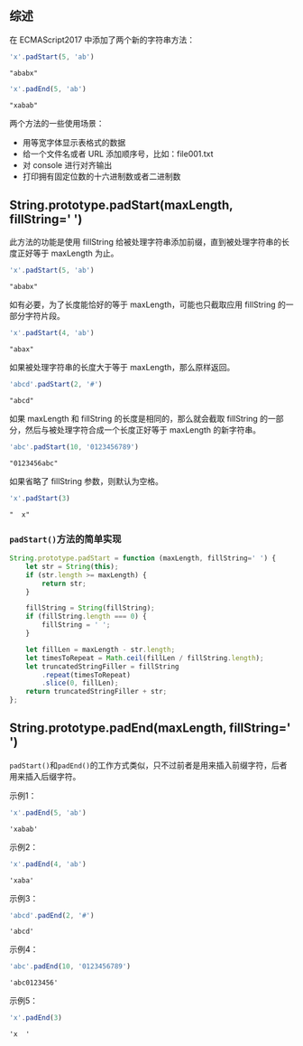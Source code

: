 ## 综述

在 ECMAScript2017 中添加了两个新的字符串方法：

```javascript
'x'.padStart(5, 'ab')
```

```
"ababx"
```

```javascript
'x'.padEnd(5, 'ab')
```

```
"xabab"
```

两个方法的一些使用场景：

* 用等宽字体显示表格式的数据
* 给一个文件名或者 URL 添加顺序号，比如：file001.txt
* 对 console 进行对齐输出
* 打印拥有固定位数的十六进制数或者二进制数

## String.prototype.padStart(maxLength, fillString=' ')

此方法的功能是使用 fillString 给被处理字符串添加前缀，直到被处理字符串的长度正好等于 maxLength 为止。

```javascript
'x'.padStart(5, 'ab')
```

```
"ababx"
```

如有必要，为了长度能恰好的等于 maxLength，可能也只截取应用 fillString 的一部分字符片段。

```javascript
'x'.padStart(4, 'ab')
```

```
"abax"
```

如果被处理字符串的长度大于等于 maxLength，那么原样返回。

```javascript
'abcd'.padStart(2, '#')
```

```
"abcd"
```

如果 maxLength 和 fillString 的长度是相同的，那么就会截取 fillString 的一部分，然后与被处理字符合成一个长度正好等于 maxLength 的新字符串。

```javascript
'abc'.padStart(10, '0123456789')
```

```
"0123456abc"
```

如果省略了 fillString 参数，则默认为空格。

```javascript
'x'.padStart(3)
```

```
"  x"
```

### `padStart()`方法的简单实现

```javascript
String.prototype.padStart = function (maxLength, fillString=' ') {
    let str = String(this);
    if (str.length >= maxLength) {
        return str;
    }

    fillString = String(fillString);
    if (fillString.length === 0) {
        fillString = ' ';
    }

    let fillLen = maxLength - str.length;
    let timesToRepeat = Math.ceil(fillLen / fillString.length);
    let truncatedStringFiller = fillString
        .repeat(timesToRepeat)
        .slice(0, fillLen);
    return truncatedStringFiller + str;
};
```

## String.prototype.padEnd(maxLength, fillString=' ') 

`padStart()`和`padEnd()`的工作方式类似，只不过前者是用来插入前缀字符，后者用来插入后缀字符。

示例1：
```javascript
'x'.padEnd(5, 'ab')
```

```
'xabab'
```

示例2：
```javascript
'x'.padEnd(4, 'ab')
```

```
'xaba'
```

示例3：
```javascript
'abcd'.padEnd(2, '#')
```

```
'abcd'
```

示例4：
```javascript
'abc'.padEnd(10, '0123456789')
```

```
'abc0123456'
```

示例5：
```javascript
'x'.padEnd(3)
```

```
'x  '
```
